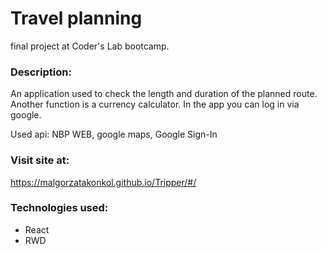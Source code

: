# Travel planning
final project at Coder's Lab bootcamp.

### Description:
An application used to check the length and duration of the planned route.
Another function is a currency calculator.
In the app you can log in via google.

Used api: NBP WEB, google maps, Google Sign-In

### Visit site at:
https://malgorzatakonkol.github.io/Tripper/#/

### Technologies used:
* React
* RWD